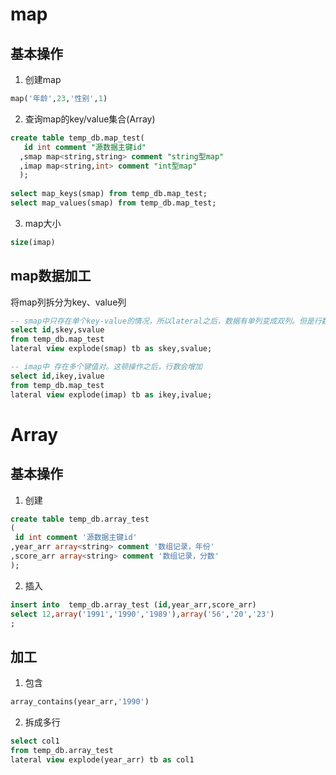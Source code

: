 # map

## 基本操作

1. 创建map

```sql
map('年龄',23,'性别',1)
```

2. 查询map的key/value集合(Array)

```sql
create table temp_db.map_test(
   id int comment "源数据主键id"
  ,smap map<string,string> comment "string型map"
  ,imap map<string,int> comment "int型map"
  );
  
select map_keys(smap) from temp_db.map_test;
select map_values(smap) from temp_db.map_test;
```

3. map大小

```sql
size(imap)
```

## map数据加工

将map列拆分为key、value列

```sql
-- smap中只存在单个key-value的情况，所以lateral之后，数据有单列变成双列。但是行数没有变化
select id,skey,svalue
from temp_db.map_test
lateral view explode(smap) tb as skey,svalue;

-- imap中 存在多个键值对。这顿操作之后，行数会增加
select id,ikey,ivalue
from temp_db.map_test
lateral view explode(imap) tb as ikey,ivalue;
```

# Array

## 基本操作

1. 创建

```sql
create table temp_db.array_test
(
 id int comment '源数据主键id'
,year_arr array<string> comment '数组记录，年份'
,score_arr array<string> comment '数组记录，分数'
);
```

2. 插入

```sql
insert into  temp_db.array_test (id,year_arr,score_arr)
select 12,array('1991','1990','1989'),array('56','20','23')
;
```

## 加工

1. 包含

```sql
array_contains(year_arr,'1990')
```

2. 拆成多行

```sql
select col1
from temp_db.array_test
lateral view explode(year_arr) tb as col1
```

